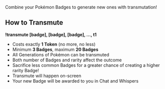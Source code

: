 Combine your Pokémon Badges to generate new ones with transmutation!

## How to Transmute
**!transmute \[badge\], \[badge\], \[badge\], …, t1**

- Costs exactly **1 Token** (no more, no less)
- Minimum **3 Badges**, maximum **20 Badges**
- All Generations of Pokémon can be transmuted
- Both number of Badges and rarity affect the outcome
- Sacrifice less common Badges for a greater chance of creating a higher rarity Badge!
- Transmute will happen on-screen
- Your new Badge will be awarded to you in Chat and Whispers